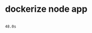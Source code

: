 # dockerize  node app
                                                                                                      48.0s

